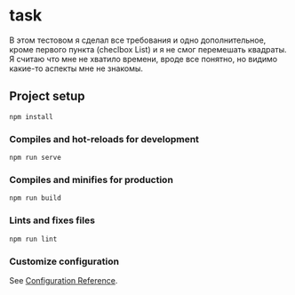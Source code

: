 # task

В этом тестовом я сделал все требования и одно дополнительное, кроме первого пункта (checlbox List) и я не смог перемешать квадраты. Я считаю что мне не хватило времени, вроде все понятно, но видимо какие-то аспекты мне не знакомы. 

## Project setup
```
npm install
```

### Compiles and hot-reloads for development
```
npm run serve
```

### Compiles and minifies for production
```
npm run build
```

### Lints and fixes files
```
npm run lint
```

### Customize configuration
See [Configuration Reference](https://cli.vuejs.org/config/).
